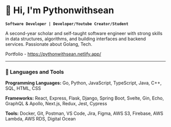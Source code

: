 # 👋 Hi, I'm Pythonwithsean

**`Software Developer | Developer/Youtube Creator/Student`**

A second-year scholar and self-taught software engineer with strong skills in data structures, algorithms, and building interfaces and backend services. Passionate about Golang, Tech.

Portfolio - https://pythonwithsean.netlify.app/


---

### 🧰 Languages and Tools

<p>
<strong>Programming Languages:</strong> Go, Python, JavaScript,
TypeScript, Java, C++, SQL, HTML, CSS
</p>
<p>
<strong>Frameworks:</strong> React, Express, Flask, Django, Spring
Boot, Svelte, Gin, Echo, GraphQL & Apollo, Next.js, Redux, Jest,
Cypress
</p>
<p>
<strong>Tools:</strong> Docker, Git, Postman, VS Code, Jira, Figma,
AWS S3, Firebase, AWS Lambda, AWS RDS, Digital Ocean
</p>
<br/>
<br/>




